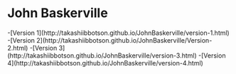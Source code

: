 
<h1>John Baskerville</H1>
-[Version 1](http://takashiibbotson.github.io/JohnBaskerville/version-1.html)
-[Version 2](http://takashiibbotson.github.io/JohnBaskerville/Version-2.html)
-[Version 3](http://takashiibbotson.github.io/JohnBaskerville/version-3.html)
-[Version 4](http://takashiibbotson.github.io/JohnBaskerville/version-4.html)
